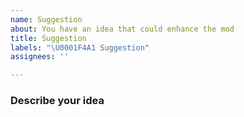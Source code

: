 ```yaml
---
name: Suggestion
about: You have an idea that could enhance the mod
title: Suggestion
labels: "\U0001F4A1 Suggestion"
assignees: ''

---
```


### Describe your idea
